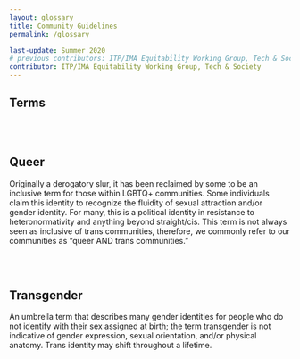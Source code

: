 ```yaml
---
layout: glossary
title: Community Guidelines
permalink: /glossary

last-update: Summer 2020
# previous contributors: ITP/IMA Equitability Working Group, Tech & Society
contributor: ITP/IMA Equitability Working Group, Tech & Society
---
```


## Terms

<br>
<br>

## <a name="queer">Queer</a>

Originally a derogatory slur, it has been reclaimed by some to be an inclusive term for those within LGBTQ+ communities. Some individuals claim this identity to recognize the fluidity of sexual attraction and/or gender identity. For many, this is a political identity in resistance to heteronormativity and anything beyond straight/cis. This term is not always seen as inclusive of trans communities, therefore, we commonly refer to our communities as “queer AND trans communities.”

<br>
<br>

## <a name="transgender">Transgender</a>

An umbrella term that describes many gender identities for people who do not identify with their sex assigned at birth; the term transgender is not indicative of gender expression, sexual orientation, and/or physical anatomy. Trans identity may shift throughout a lifetime.

<!-- template of glossary term  -->
<!--
<br>
<br>

## <a name="templateName">templateName</a>
definition
-->
